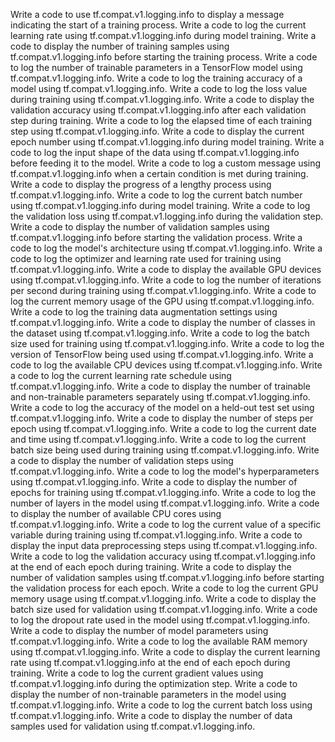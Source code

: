 Write a code to use tf.compat.v1.logging.info to display a message indicating the start of a training process.
Write a code to log the current learning rate using tf.compat.v1.logging.info during model training.
Write a code to display the number of training samples using tf.compat.v1.logging.info before starting the training process.
Write a code to log the number of trainable parameters in a TensorFlow model using tf.compat.v1.logging.info.
Write a code to log the training accuracy of a model using tf.compat.v1.logging.info.
Write a code to log the loss value during training using tf.compat.v1.logging.info.
Write a code to display the validation accuracy using tf.compat.v1.logging.info after each validation step during training.
Write a code to log the elapsed time of each training step using tf.compat.v1.logging.info.
Write a code to display the current epoch number using tf.compat.v1.logging.info during model training.
Write a code to log the input shape of the data using tf.compat.v1.logging.info before feeding it to the model.
Write a code to log a custom message using tf.compat.v1.logging.info when a certain condition is met during training.
Write a code to display the progress of a lengthy process using tf.compat.v1.logging.info.
Write a code to log the current batch number using tf.compat.v1.logging.info during model training.
Write a code to log the validation loss using tf.compat.v1.logging.info during the validation step.
Write a code to display the number of validation samples using tf.compat.v1.logging.info before starting the validation process.
Write a code to log the model's architecture using tf.compat.v1.logging.info.
Write a code to log the optimizer and learning rate used for training using tf.compat.v1.logging.info.
Write a code to display the available GPU devices using tf.compat.v1.logging.info.
Write a code to log the number of iterations per second during training using tf.compat.v1.logging.info.
Write a code to log the current memory usage of the GPU using tf.compat.v1.logging.info.
Write a code to log the training data augmentation settings using tf.compat.v1.logging.info.
Write a code to display the number of classes in the dataset using tf.compat.v1.logging.info.
Write a code to log the batch size used for training using tf.compat.v1.logging.info.
Write a code to log the version of TensorFlow being used using tf.compat.v1.logging.info.
Write a code to log the available CPU devices using tf.compat.v1.logging.info.
Write a code to log the current learning rate schedule using tf.compat.v1.logging.info.
Write a code to display the number of trainable and non-trainable parameters separately using tf.compat.v1.logging.info.
Write a code to log the accuracy of the model on a held-out test set using tf.compat.v1.logging.info.
Write a code to display the number of steps per epoch using tf.compat.v1.logging.info.
Write a code to log the current date and time using tf.compat.v1.logging.info.
Write a code to log the current batch size being used during training using tf.compat.v1.logging.info.
Write a code to display the number of validation steps using tf.compat.v1.logging.info.
Write a code to log the model's hyperparameters using tf.compat.v1.logging.info.
Write a code to display the number of epochs for training using tf.compat.v1.logging.info.
Write a code to log the number of layers in the model using tf.compat.v1.logging.info.
Write a code to display the number of available CPU cores using tf.compat.v1.logging.info.
Write a code to log the current value of a specific variable during training using tf.compat.v1.logging.info.
Write a code to display the input data preprocessing steps using tf.compat.v1.logging.info.
Write a code to log the validation accuracy using tf.compat.v1.logging.info at the end of each epoch during training.
Write a code to display the number of validation samples using tf.compat.v1.logging.info before starting the validation process for each epoch.
Write a code to log the current GPU memory usage using tf.compat.v1.logging.info.
Write a code to display the batch size used for validation using tf.compat.v1.logging.info.
Write a code to log the dropout rate used in the model using tf.compat.v1.logging.info.
Write a code to display the number of model parameters using tf.compat.v1.logging.info.
Write a code to log the available RAM memory using tf.compat.v1.logging.info.
Write a code to display the current learning rate using tf.compat.v1.logging.info at the end of each epoch during training.
Write a code to log the current gradient values using tf.compat.v1.logging.info during the optimization step.
Write a code to display the number of non-trainable parameters in the model using tf.compat.v1.logging.info.
Write a code to log the current batch loss using tf.compat.v1.logging.info.
Write a code to display the number of data samples used for validation using tf.compat.v1.logging.info.